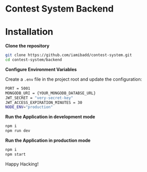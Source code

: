 # Contest System Backend

# Installation

**Clone the repository**

```bash
git clone https://github.com/iamibadd/contest-system.git
cd contest-system/backend
```

**Configure Environment Variables**

Create a `.env` file in the project root and update the configuration:

```bash
PORT = 5001
MONGODB_URI = {YOUR_MONGODB_DATABSE_URL}
JWT_SECRET = "very-secret-key"
JWT_ACCESS_EXPIRATION_MINUTES = 30
NODE_ENV="production"
```

**Run the Application in development mode**

```bash
npm i
npm run dev
```

**Run the Application in production mode**

```bash
npm i
npm start
```

Happy Hacking!
